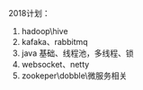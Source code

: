 2018计划：
1. hadoop\hive 
2. kafaka、rabbitmq
3. java 基础、线程池，多线程、锁
4. websocket、netty
5. zookeper\dobble\微服务相关

